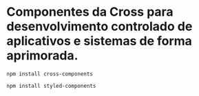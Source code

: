 # Componentes da Cross para desenvolvimento controlado de aplicativos e sistemas de forma aprimorada.

```
npm install cross-components

npm install styled-components
```
